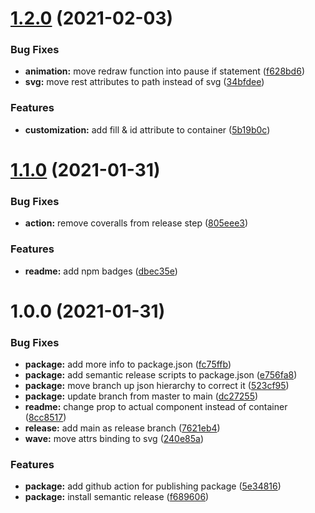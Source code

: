 # [1.2.0](https://github.com/SvenWesterlaken/vue-wavify/compare/v1.1.0...v1.2.0) (2021-02-03)


### Bug Fixes

* **animation:** move redraw function into pause if statement ([f628bd6](https://github.com/SvenWesterlaken/vue-wavify/commit/f628bd6be81659cbcc88d4ad30f2ad5929ac4ac3))
* **svg:** move rest attributes to path instead of svg ([34bfdee](https://github.com/SvenWesterlaken/vue-wavify/commit/34bfdee2f5ab23948dab4e1598584587b91f9636))


### Features

* **customization:** add fill & id attribute to container ([5b19b0c](https://github.com/SvenWesterlaken/vue-wavify/commit/5b19b0c31d8b87914d0d397ce7b6fd24d508bf28))

# [1.1.0](https://github.com/SvenWesterlaken/vue-wavify/compare/v1.0.0...v1.1.0) (2021-01-31)


### Bug Fixes

* **action:** remove coveralls from release step ([805eee3](https://github.com/SvenWesterlaken/vue-wavify/commit/805eee3e6b0fe427cc0f557727c86a979463a630))


### Features

* **readme:** add npm badges ([dbec35e](https://github.com/SvenWesterlaken/vue-wavify/commit/dbec35e00f456fb143b6cd68e5270f95a6889a09))

# 1.0.0 (2021-01-31)


### Bug Fixes

* **package:** add more info to package.json ([fc75ffb](https://github.com/SvenWesterlaken/vue-wavify/commit/fc75ffb1c9349ab058208fb4d8e9bce3db74abc4))
* **package:** add semantic release scripts to package.json ([e756fa8](https://github.com/SvenWesterlaken/vue-wavify/commit/e756fa8f8950a6ee364976acda19e82419084d76))
* **package:** move branch up json hierarchy to correct it ([523cf95](https://github.com/SvenWesterlaken/vue-wavify/commit/523cf95bb99da1a0fcc0c40ad09282f73b2d1f55))
* **package:** update branch from master to main ([dc27255](https://github.com/SvenWesterlaken/vue-wavify/commit/dc2725585c003fae08d2132f521b004ef2486754))
* **readme:** change prop to actual component instead of container ([8cc8517](https://github.com/SvenWesterlaken/vue-wavify/commit/8cc8517b7333c248ee17f430e947d36b28a4843f))
* **release:** add main as release branch ([7621eb4](https://github.com/SvenWesterlaken/vue-wavify/commit/7621eb451d5fa46e1bbc403846c121156608bea7))
* **wave:** move attrs binding to svg ([240e85a](https://github.com/SvenWesterlaken/vue-wavify/commit/240e85a88318b2c18c1b50f5fa575341fc9cb0b7))


### Features

* **package:** add github action for publishing package ([5e34816](https://github.com/SvenWesterlaken/vue-wavify/commit/5e3481696284b8d27f56600c96019757e603ceeb))
* **package:** install semantic release ([f689606](https://github.com/SvenWesterlaken/vue-wavify/commit/f689606cafb2dda94078129796fc89750cedb515))
